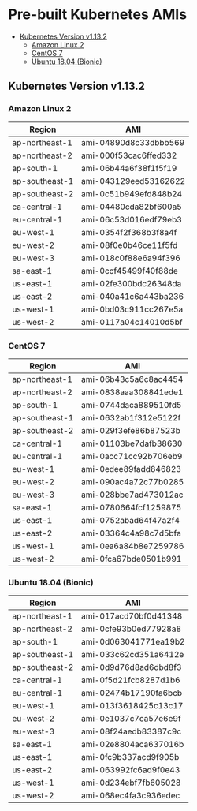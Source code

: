 # Pre-built Kubernetes AMIs  <!-- omit in toc -->

<!-- Below is generated using VSCode yzhang.markdown-all-in-one >

<!-- TOC -->

- [Kubernetes Version v1.13.2](#kubernetes-version-v1132)
  - [Amazon Linux 2](#amazon-linux-2)
  - [CentOS 7](#centos-7)
  - [Ubuntu 18.04 (Bionic)](#ubuntu-1804-bionic)

<!-- TOC -->

## Kubernetes Version v1.13.2

### Amazon Linux 2

| Region         | AMI                   |
| -------------- | --------------------- |
| ap-northeast-1 | ami-04890d8c33dbbb569 |
| ap-northeast-2 | ami-000f53cac6ffed332 |
| ap-south-1     | ami-06b44a6f38f1f5f19 |
| ap-southeast-1 | ami-043129eed53162622 |
| ap-southeast-2 | ami-0c51b949efd848b24 |
| ca-central-1   | ami-04480cda82bf600a5 |
| eu-central-1   | ami-06c53d016edf79eb3 |
| eu-west-1      | ami-0354f2f368b3f8a4f |
| eu-west-2      | ami-08f0e0b46ce11f5fd |
| eu-west-3      | ami-018c0f88e6a94f396 |
| sa-east-1      | ami-0ccf45499f40f88de |
| us-east-1      | ami-02fe300bdc26348da |
| us-east-2      | ami-040a41c6a443ba236 |
| us-west-1      | ami-0bd03c911cc267e5a |
| us-west-2      | ami-0117a04c14010d5bf |

### CentOS 7

| Region         | AMI                   |
| -------------- | --------------------- |
| ap-northeast-1 | ami-06b43c5a6c8ac4454 |
| ap-northeast-2 | ami-0838aaa308841ede1 |
| ap-south-1     | ami-0744daca889510fd5 |
| ap-southeast-1 | ami-0632ab1f312e5122f |
| ap-southeast-2 | ami-029f3efe86b87523b |
| ca-central-1   | ami-01103be7dafb38630 |
| eu-central-1   | ami-0acc71cc92b706eb9 |
| eu-west-1      | ami-0edee89fadd846823 |
| eu-west-2      | ami-090ac4a72c77b0285 |
| eu-west-3      | ami-028bbe7ad473012ac |
| sa-east-1      | ami-0780664fcf1259875 |
| us-east-1      | ami-0752abad64f47a2f4 |
| us-east-2      | ami-03364c4a98c7d5bfa |
| us-west-1      | ami-0ea6a84b8e7259786 |
| us-west-2      | ami-0fca67bde0501b991 |

### Ubuntu 18.04 (Bionic)

| Region         | AMI                   |
| -------------- | --------------------- |
| ap-northeast-1 | ami-017acd70bf0d41348 |
| ap-northeast-2 | ami-0cfe93b0ed77928a8 |
| ap-south-1     | ami-0d063041771ea19b2 |
| ap-southeast-1 | ami-033c62cd351a6412e |
| ap-southeast-2 | ami-0d9d76d8ad6dbd8f3 |
| ca-central-1   | ami-0f5d21fcb8287d1b6 |
| eu-central-1   | ami-02474b17190fa6bcb |
| eu-west-1      | ami-013f3618425c13c17 |
| eu-west-2      | ami-0e1037c7ca57e6e9f |
| eu-west-3      | ami-08f24aedb83387c9c |
| sa-east-1      | ami-02e8804aca637016b |
| us-east-1      | ami-0fc9b337acd9f905b |
| us-east-2      | ami-063992fc6ad9f0e43 |
| us-west-1      | ami-0d234ebf7fb605028 |
| us-west-2      | ami-068ec4fa3c936edec |
